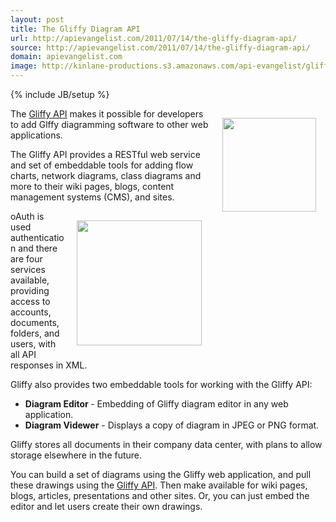 ```yaml
---
layout: post
title: The Gliffy Diagram API
url: http://apievangelist.com/2011/07/14/the-gliffy-diagram-api/
source: http://apievangelist.com/2011/07/14/the-gliffy-diagram-api/
domain: apievangelist.com
image: http://kinlane-productions.s3.amazonaws.com/api-evangelist/gliffy/gliffy-logo.gif
---
```

{% include JB/setup %}<p><a href="http://www.gliffy.com" target="_blank"><img style="padding: 15px;" src="http://kinlane-productions.s3.amazonaws.com/api-evangelist/gliffy/gliffy-logo.gif" alt="" width="150" align="right" /></a><p></p>
The <a title="Gliffy API" href="http://www.gliffy.com/products/online/api/">Gliffy API</a> makes it possible for developers to add Glffy diagramming software to other web applications.<p></p>
The Gliffy API provides a RESTful web service and set of embeddable tools for adding flow charts, network diagrams, class diagrams and more to their wiki pages, blogs, content management systems (CMS), and sites.<p></p>
<img style="padding: 15px;" src="http://kinlane-productions.s3.amazonaws.com/api-evangelist/gliffy/gliffy-api-server.jpg" alt="" width="200" align="right" /><p></p>
oAuth is used authentication and there are four services available, providing access to accounts, documents, folders, and users, with all API responses in XML.<p></p>
Gliffy also provides two embeddable tools for working with the Gliffy API:
<ul class="blue">
	<li><strong>Diagram Editor </strong>- Embedding of Gliffy diagram editor in any web application.</li>
	<li><strong>Diagram Videwer</strong> - Displays a copy of diagram in JPEG or PNG format.</li>
</ul>
Gliffy stores all documents in their company data center, with plans to allow storage elsewhere in the future.<p></p>
You can build a set of diagrams using the Gliffy web application, and pull these drawings using the <a title="Gliffy API" href="http://developer.mimeo.com/community/application_detail.php?ID=26">Gliffy API</a>. Then make available for wiki pages, blogs, articles, presentations and other sites. Or, you can just embed the editor and let users create their own drawings.
</p>
